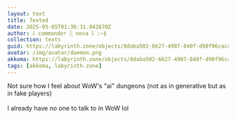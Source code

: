 ```yaml
---
layout: text
title: Texted
date: 2025-05-05T01:36:31.042870Z
author: ⸸ commander ░ nova ⸸ :~$
collection: texts
guid: https://labyrinth.zone/objects/8daba502-6627-4907-840f-d90f96cacacc
avatar: /img/avatar/daemon.png
akkoma: https://labyrinth.zone/objects/8daba502-6627-4907-840f-d90f96cacacc
tags: [akkoma, labyrinth-zone]
---
```


<p>Not sure how I feel about WoW's "ai" dungeons (not as in generative but as in fake players)<br><br>I already have no one to talk to in WoW lol</p>